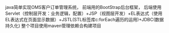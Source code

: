 java简单实现OMS客户订单管理系统，
前端用的BootStrap后台框架，
后端使用Servlet（控制层开发：业务逻辑，配置）+JSP（视图层开发）+EL表达式（使用EL表达式在页面显示数据）+JSTL(STL标签库c:forEach遍历的运用)+JDBC(数据持久化)
整个项目使用maven管理依赖合构建项目

